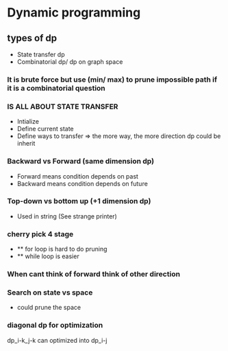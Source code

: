 # Dynamic programming
## types of dp
- State transfer dp
- Combinatorial dp/ dp on graph space
### It is brute force but use (min/ max) to prune impossible path if it is a combinatorial question
### IS ALL ABOUT STATE TRANSFER
- Intialize
- Define current state
- Define ways to transfer => the more way, the more direction dp could be inherit
### Backward vs Forward (same dimension dp)
- Forward means condition depends on past
- Backward means condition depends on future
### Top-down vs bottom up (+1 dimension dp)
- Used in string (See strange printer)
### cherry pick 4 stage
- ** for loop is hard to do pruning
- ** while loop is easier
### When cant think of forward think of other direction
### Search on state vs space
- could prune the space

### diagonal dp for optimization
dp_i-k_j-k can optimized into dp_i-j
